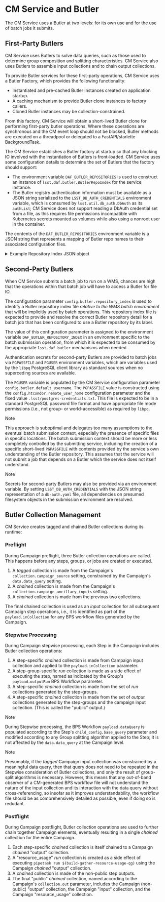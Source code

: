 # CM Service and Butler
The CM Service uses a Butler at two levels: for its own use and for the use of batch jobs it submits.

## First-Party Butlers
CM Service uses Butlers to solve data queries, such as those used to determine group composition and splitting characteristics. CM Service also uses Butlers to assemble input collections and to chain output collections.

To provide Butler services for these first-party operations, CM Service uses a Butler Factory, which provides the following functionality:

- Instantiated and pre-cached Butler instances created on application startup.
- A caching mechanism to provide Butler clone instances to factory callers.
- Cloned Butler instances may be collection-constrained.

From this factory, CM Service will obtain a short-lived Butler clone for performing first-party butler operations.
Where these operations are synchronous and the CM event loop should not be blocked, Butler methods are executed on a threadpool or delegated to a FastAPI/starlette BackgroundTask.

The CM Service establishes a Butler factory at startup so that any blocking IO involved with the instantiation of Butlers is front-loaded.
CM Service uses some configuration details to determine the set of Butlers that the factory should support:

- The environment variable `DAF_BUTLER_REPOSITORIES` is used to construct an instance of `lsst.daf.butler.ButlerRepoIndex` for the service instance.
- The Butler registry authentication information must be available as a JSON string serialized to the `LSST_DB_AUTH_CREDENTIALS` environment variable, which is consumed by `lsst.util.db_auth.DbAuth` as its `authList`; CM Service does not support reading a DbAuth credential set from a file, as this requires file permissions incompatible with Kubernetes secrets mounted as volumes while also using a nonroot user in the container.

The contents of the `DAF_BUTLER_REPOSITORIES` environment variable is a JSON string that represents a mapping of Butler repo names to their associated configuration files.

<details>
<summary>Example Repository Index JSON object</summary>

```json
{
  "/repo/main": "/sdf/group/rubin/repo/main/butler.yaml",
  "/repo/main+sasquatch_dev": "/sdf/group/rubin/repo/main/butler+sasquatch_dev.yaml"
}
```

</details>

## Second-Party Butlers
When CM Service submits a batch job to run on a WMS, chances are high that the operations within that batch job will have to access a Butler for file IO.

The configuration parameter `config.butler.repository_index` is used to identify a Butler repository index file *relative to the WMS batch environment* that will be implicitly used by batch operations. This repository index file is expected to provide and resolve the correct Butler repository detail for a batch job that has been configured to use a Butler repository by its label.

The value of this configuration parameter is assigned to the environment variable `DAF_BUTLER_REPOSITORY_INDEX` in an environment specific to the batch submission operation, from which it is expected to be consumed by the appropriate `lsst.daf_butler` mechanisms when needed.

Authentication secrets for second-party Butlers are provided to batch jobs via `PGPASSFILE` and `PGUSER` environment variables, which are variables used by the `libpq` PostgreSQL client library as standard sources when no superceding sources are available.

The `PGUSER` variable is populated by the CM Service configuration parameter `config.butler.default_username`.
The `PGPASSFILE` value is constructed using the `config.htcondor.remote_user_home` configuration parameter and the fixed value `.lsst/postgres-credentials.txt`. This file is expected to be in a standard PostgreSQL password file format and have appropriate file mode permissions (i.e., not group- or world-accessible) as required by `libpq`.

> [!NOTE]
> This approach is suboptimal and delegates too many assumptions to the eventual batch submission context, especially the presence of specific files in specific locations. The batch submission context should be more or less completely controlled by the submitting service, including the creation of a specific short-lived `PGPASSFILE` with contents provided by the service's own understanding of the Butler repository. This assumes that the service will not submit a job that depends on a Butler which the service does not itself understand.

> [!NOTE]
> Secrets for second-party Butlers may also be provided via an environment variable. By setting `LSST_DB_AUTH_CREDENTIALS` with the JSON string representation of a `db-auth.yaml` file, all dependencies on presumed filesystem objects in the submission environment are resolved.

## Butler Collection Management

CM Service creates tagged and chained Butler collections during its runtime:

### Preflight
During Campaign preflight, three Butler collection operations are called. This happens before any steps, groups, or jobs are created or executed.

1. A *tagged* collection is made from the Campaign's `collection.campaign_source` setting, constrained by the Campaign's `data.data_query` setting.
1. A *chained* collection is made from the Campaign's `collection.campaign_ancillary_inputs` setting.
1. A *chained* collection is made from the previous two collections.

The final chained collection is used as an *input* collection for all subsequent Campaign step operations, i.e., it is identified as part of the `payload.inCollection` for any BPS workflow files generated by the Campaign.

### Stepwise Processing
During Campaign stepwise processing, each Step in the Campaign includes Butler collection operations:

1. A step-specific *chained* collection is made from Campaign input collection and applied to the `payload.inCollection` parameter.
1. A step-group-specific *run* collection is made as a side effect of executing the step, named as indicated by the Group's `payload.outputRun` BPS Workflow parameter.
1. A step-specific *chained* collection is made from the set of *run* collections generated by the step-groups.
1. A step-specific *chained* collection is made from the set of *output* collections generated by the step-groups and the campaign input collection. (This is called the "public" output.)

> [!Note]
> During Stepwise processing, the BPS Workflow `payload.dataQuery` is populated according to the Step's `child_config.base_query` parameter and modified according to any Group splitting algorithm applied to the Step; it is not affected by the `data.data_query` at the Campaign level.

> [!Note]
> Presumably, if the *tagged* Campaign input collection was constrained by a meaningful data query, then that query does not need to be repeated in the Stepwise consideration of Butler collections, and only the result of group-split algorithms is necessary. However, this means that any out-of-band observer of a CM-generated BPS workflow file will not understand the nature of the input collection and its interaction with the data query without cross-referencing, so insofar as it improves understandability, the workflow file should be as comprehensively detailed as possible, even if doing so is redudant.

### Postflight
During Campaign postflight, Butler collection operations are used to further chain together Campaign elements, eventually resulting in a single *chained* collection for the entire Campaign.

1. Each step-specific *chained* collection is itself chained to a Campaign *chained* "output" collection.
1. A "resource_usage" *run* collection is created as a side effect of executing `pipetask run $(build-gather-resource-usage-qg)` using the Campaign *chained* "output" collection.
1. A *chained* collection is made of the non-public step outputs.
1. The final "public" *chained* collection, named according to the Campaign's `collection.out` parameter, includes the Campaign (non-public) "output" collection, the Campaign "input" collection, and the Campaign "resource_usage" collection.

